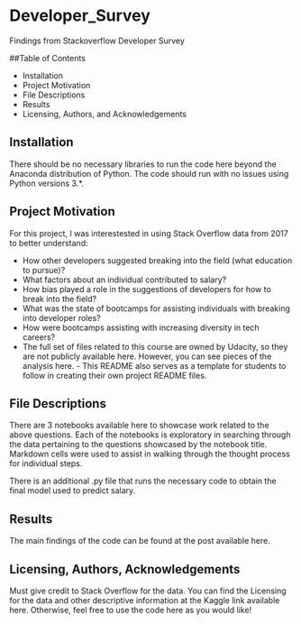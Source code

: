 # Developer_Survey
Findings from Stackoverflow Developer Survey

##Table of Contents
- Installation
- Project Motivation
- File Descriptions
- Results
- Licensing, Authors, and Acknowledgements

## Installation

There should be no necessary libraries to run the code here beyond the Anaconda distribution of Python. The code should run with no issues using Python versions 3.*.

## Project Motivation
For this project, I was interestested in using Stack Overflow data from 2017 to better understand:

- How other developers suggested breaking into the field (what education to pursue)?
- What factors about an individual contributed to salary?
- How bias played a role in the suggestions of developers for how to break into the field?
- What was the state of bootcamps for assisting individuals with breaking into developer roles?
- How were bootcamps assisting with increasing diversity in tech careers?
- The full set of files related to this course are owned by Udacity, so they are not publicly available here. However, you can see pieces of the analysis here. - This README also serves as a template for students to follow in creating their own project README files.

## File Descriptions

There are 3 notebooks available here to showcase work related to the above questions. Each of the notebooks is exploratory in searching through the data pertaining to the questions showcased by the notebook title. Markdown cells were used to assist in walking through the thought process for individual steps.

There is an additional .py file that runs the necessary code to obtain the final model used to predict salary.

## Results

The main findings of the code can be found at the post available here.

## Licensing, Authors, Acknowledgements

Must give credit to Stack Overflow for the data. You can find the Licensing for the data and other descriptive information at the Kaggle link available here. Otherwise, feel free to use the code here as you would like!
